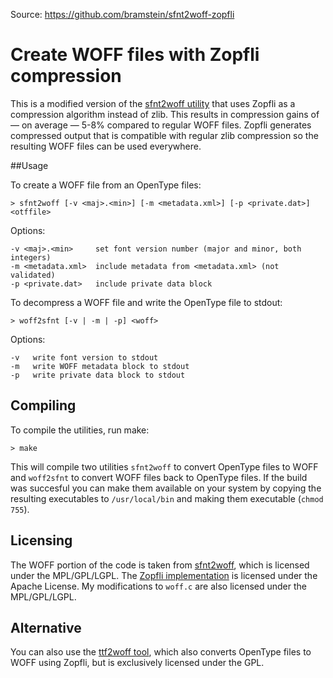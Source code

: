 Source: https://github.com/bramstein/sfnt2woff-zopfli
# Create WOFF files with Zopfli compression

This is a modified version of the [sfnt2woff utility](https://people.mozilla.org/~jkew/woff/) that uses Zopfli as a compression algorithm instead of zlib. This results in compression gains of — on average — 5-8% compared to regular WOFF files. Zopfli generates compressed output that is compatible with regular zlib compression so the resulting WOFF files can be used everywhere.

##Usage

To create a WOFF file from an OpenType files:

    > sfnt2woff [-v <maj>.<min>] [-m <metadata.xml>] [-p <private.dat>] <otffile>

Options:

    -v <maj>.<min>     set font version number (major and minor, both integers)
    -m <metadata.xml>  include metadata from <metadata.xml> (not validated)
    -p <private.dat>   include private data block

To decompress a WOFF file and write the OpenType file to stdout:

    > woff2sfnt [-v | -m | -p] <woff>

Options:

    -v   write font version to stdout
    -m   write WOFF metadata block to stdout
    -p   write private data block to stdout

## Compiling

To compile the utilities, run make:

    > make

This will compile two utilities `sfnt2woff` to convert OpenType files to WOFF and `woff2sfnt` to convert WOFF files back to OpenType files. If the build was succesful you can make them available on your system by copying the resulting executables to `/usr/local/bin` and making them executable (`chmod 755`).

## Licensing

The WOFF portion of the code is taken from [sfnt2woff](https://people.mozilla.org/~jkew/woff/), which is licensed under the MPL/GPL/LGPL. The [Zopfli implementation](https://code.google.com/p/zopfli/) is licensed under the Apache License. My modifications to `woff.c` are also licensed under the MPL/GPL/LGPL.

## Alternative

You can also use the [ttf2woff tool](http://wizard.ae.krakow.pl/~jb/ttf2woff/), which also converts OpenType files to WOFF using Zopfli, but is exclusively licensed under the GPL.
